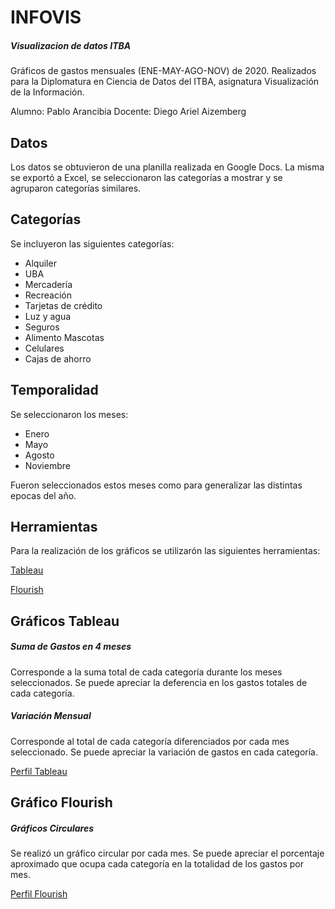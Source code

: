 # INFOVIS
##### Visualizacion de datos ITBA

Gráficos de gastos mensuales (ENE-MAY-AGO-NOV) de 2020.
Realizados para la Diplomatura en Ciencia de Datos del ITBA, asignatura Visualización de la Información.

Alumno: Pablo Arancibia
Docente: Diego Ariel Aizemberg

## Datos
Los datos se obtuvieron de una planilla realizada en Google Docs. La misma se exportó a Excel, se seleccionaron las categorías a mostrar y se agruparon categorías similares.

## Categorías
Se incluyeron las siguientes categorías:
- Alquiler
- UBA
- Mercadería
- Recreación
- Tarjetas de crédito
- Luz y agua
- Seguros
- Alimento Mascotas
- Celulares
- Cajas de ahorro

## Temporalidad
Se seleccionaron los meses:
- Enero
- Mayo
- Agosto
- Noviembre

Fueron seleccionados estos meses como para generalizar las distintas epocas del año. 

## Herramientas
Para la realización de los gráficos se utilizarón las siguientes herramientas:

[Tableau](https://www.tableau.com/es-es "Tableau")

[Flourish](https://app.flourish.studio/ "Flourish")

## Gráficos Tableau
##### Suma de Gastos en 4 meses
Corresponde a la suma total de cada categoría durante los meses seleccionados. Se puede apreciar la deferencia en los gastos totales de cada categoría.

##### Variación Mensual
Corresponde al total de cada categoría diferenciados por cada mes seleccionado.
Se puede apreciar la variación de gastos en cada categoría.


[Perfil Tableau](https://public.tableau.com/profile/pablo.arancibia5444#!/ "Perfil Tableau")

## Gráfico Flourish
##### Gráficos Circulares
Se realizó un gráfico circular por cada mes.
Se puede apreciar el porcentaje aproximado que ocupa cada categoría en la totalidad de los gastos por mes.

[Perfil Flourish](https://app.flourish.studio/@pabloarancibia.dw "Perfil Flourish")
